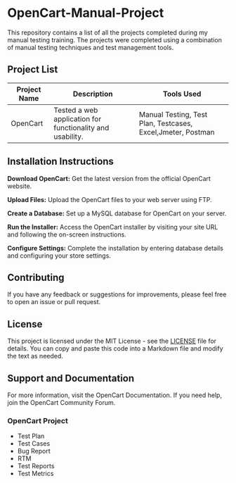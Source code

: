 # OpenCart-Manual-Project

This repository contains a list of all the projects completed during my manual testing training. The projects were completed using a combination of manual testing techniques and test management tools.


## Project List

| Project Name | Description | Tools Used |
|--------------|-------------|------------|
|OpenCart   | Tested a web application for functionality and usability. | Manual Testing, Test Plan, Testcases, Excel,Jmeter, Postman |




## Installation Instructions
**Download OpenCart:** Get the latest version from the official OpenCart website.

**Upload Files:** Upload the OpenCart files to your web server using FTP.

**Create a Database:** Set up a MySQL database for OpenCart on your server.

**Run the Installer:** Access the OpenCart installer by visiting your site URL and following the on-screen instructions.

**Configure Settings:** Complete the installation by entering database details and configuring your store settings.



## Contributing

If you have any feedback or suggestions for improvements, please feel free to open an issue or pull request.



## License

This project is licensed under the MIT License - see the [LICENSE](LICENSE) file for details.
You can copy and paste this code into a Markdown file and modify the text as needed.



## Support and Documentation
For more information, visit the OpenCart Documentation. If you need help, join the OpenCart Community Forum.



### OpenCart Project
- Test Plan
- Test Cases
- Bug Report
- RTM
- Test Reports
- Test Metrics
